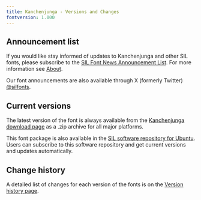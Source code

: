 ```yaml
---
title: Kanchenjunga - Versions and Changes
fontversion: 1.000
---
```


## Announcement list

If you would like stay informed of updates to Kanchenjunga and other SIL fonts, please subscribe to the [SIL Font News Announcement List](https://groups.google.com/a/groups.sil.org/forum/#!forum/sil-font-news). For more information see [About](about.md).

Our font announcements are also available through X (formerly Twitter) [\@silfonts](https://x.com/silfonts).

## Current versions

The latest version of the font is always available from the [Kanchenjunga download page](https://software.sil.org/kanchenjunga/download) as a .zip archive for all major platforms.

This font package is also available in the [SIL software repository for Ubuntu](https://packages.sil.org/). Users can subscribe to this software repository and get current versions and updates automatically.

## Change history

A detailed list of changes for each version of the fonts is on the [Version history page](history.md).
